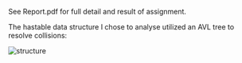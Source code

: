 See Report.pdf for full detail and result of assignment.

The hastable data structure I chose to analyse utilized an AVL tree to resolve collisions:

![structure](/images/structure)
